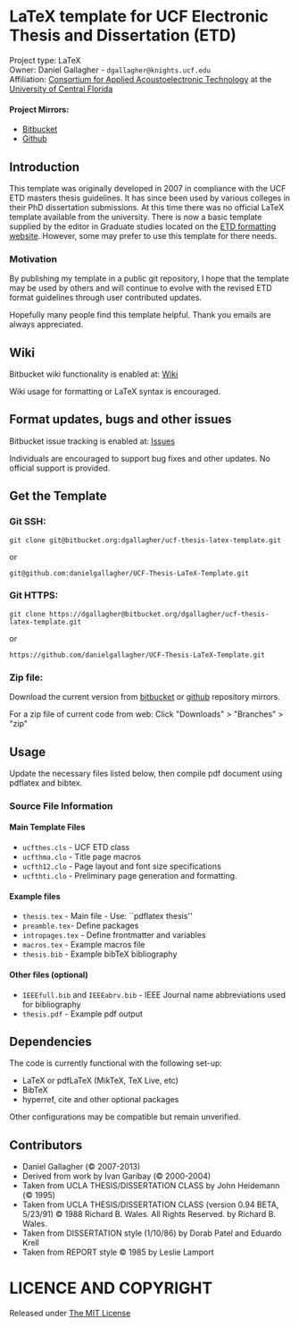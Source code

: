 # LaTeX template for UCF Electronic Thesis and Dissertation (ETD)

Project type: LaTeX  
Owner: Daniel Gallagher - `dgallagher@knights.ucf.edu`   
Affiliation: [Consortium for Applied Acoustoelectronic Technology](http://caat.engr.ucf.edu/) at the [University of Central Florida](http://www.ucf.edu/)

#### Project Mirrors:  

* [Bitbucket](https://bitbucket.org/dgallagher/ucf-thesis-latex-template)
* [Github](https://github.com/danielgallagher/UCF-Thesis-LaTeX-Template)

## Introduction
This template was originally developed in 2007 in compliance with the UCF ETD masters thesis guidelines. It has since been used by various colleges in their PhD dissertation submissions. At this time there was no official LaTeX template available from the university. There is now a basic template supplied by the editor in Graduate studies located on the [ETD formatting website](http://www.students.graduate.ucf.edu/ETD_formatting/). However, some may prefer to use this template for there needs.

### Motivation
By publishing my template in a public git repository, I hope that the template may be used by others and will continue to evolve with the revised ETD format guidelines through user contributed updates. 

Hopefully many people find this template helpful. Thank you emails are always appreciated.

## Wiki

Bitbucket wiki functionality is enabled at: [Wiki](https://bitbucket.org/dgallagher/ucf-thesis-latex-template/wiki/Home)

Wiki usage for formatting or LaTeX syntax is encouraged. 

## Format updates, bugs and other issues

Bitbucket issue tracking is enabled at: [Issues](https://bitbucket.org/dgallagher/ucf-thesis-latex-template/issues)

Individuals are encouraged to support bug fixes and other updates. No official support is provided.

## Get the Template

### Git SSH:

`git clone git@bitbucket.org:dgallagher/ucf-thesis-latex-template.git`

or 

`git@github.com:danielgallagher/UCF-Thesis-LaTeX-Template.git`

### Git HTTPS:

`git clone https://dgallagher@bitbucket.org/dgallagher/ucf-thesis-latex-template.git`

or

`https://github.com/danielgallagher/UCF-Thesis-LaTeX-Template.git`
	
### Zip file:

Download the current version from [bitbucket](https://bitbucket.org/dgallagher/ucf-thesis-latex-template/downloads) or [github]() repository mirrors. 

For a zip file of current code from web: Click "Downloads" > "Branches" > "zip"

## Usage
Update the necessary files listed below, then compile pdf document using pdflatex and bibtex.
 
### Source File Information
#### Main Template Files
* `ucfthes.cls` - UCF ETD class
* `ucfthma.clo` - Title page macros
* `ucfth12.clo` - Page layout and font size specifications
* `ucfthti.clo` - Preliminary page generation and formatting.

#### Example files

* `thesis.tex` - Main file - Use: ``pdflatex thesis''
* `preamble.tex`- Define packages
* `intropages.tex` - Define frontmatter and variables
* `macros.tex` - Example macros file
* `thesis.bib` - Example bibTeX bibliography 

#### Other files (optional)
* `IEEEfull.bib` and `IEEEabrv.bib` - IEEE Journal name abbreviations used for bibliography
* `thesis.pdf` - Example pdf output


## Dependencies
The code is currently functional with the following set-up:

* LaTeX or pdfLaTeX (MikTeX, TeX Live, etc)
* BibTeX
* hyperref, cite and other optional packages

Other configurations may be compatible but remain unverified.

## Contributors
* Daniel Gallagher (© 2007-2013)
* Derived from work by Ivan Garibay (© 2000-2004) 
* Taken from UCLA THESIS/DISSERTATION CLASS by John Heidemann (© 1995)
* Taken from UCLA THESIS/DISSERTATION CLASS (version 0.94 BETA, 5/23/91) © 1988 Richard B. Wales.  All Rights Reserved. by Richard B. Wales.
* Taken from DISSERTATION style (1/10/86) by Dorab Patel and Eduardo Krell
* Taken from REPORT style © 1985 by Leslie Lamport

# LICENCE AND COPYRIGHT
Released under [The MIT License](http://opensource.org/licenses/MIT)